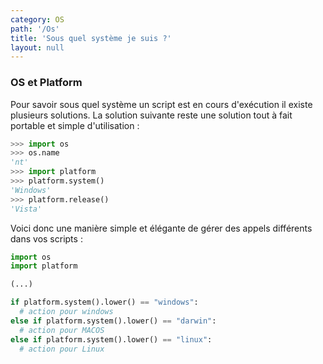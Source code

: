 ```yaml
---
category: OS
path: '/Os'
title: 'Sous quel système je suis ?'
layout: null
---
```


### OS et Platform

Pour savoir sous quel système un script est en cours d'exécution il existe 
plusieurs solutions. La solution suivante reste une solution tout à fait portable et 
simple d'utilisation :

~~~ python
>>> import os
>>> os.name
'nt'
>>> import platform
>>> platform.system()
'Windows'
>>> platform.release()
'Vista'
~~~

Voici donc une manière simple et élégante de gérer des appels différents dans vos scripts :

~~~ python
import os
import platform

(...)

if platform.system().lower() == "windows":
  # action pour windows
else if platform.system().lower() == "darwin":
  # action pour MACOS
else if platform.system().lower() == "linux":
  # action pour Linux
~~~
